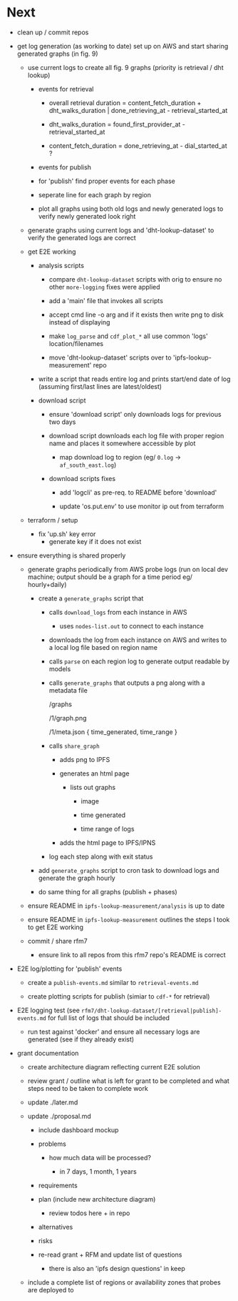 # Next

* clean up / commit repos

* get log generation (as working to date) set up on AWS and start sharing generated graphs (in fig. 9)

  * use current logs to create all fig. 9 graphs (priority is retrieval / dht lookup)

    * events for retrieval

      * overall retrieval duration = content_fetch_duration + dht_walks_duration | done_retrieving_at - retrieval_started_at

      * dht_walks_duration = found_first_provider_at - retrieval_started_at

      * content_fetch_duration = done_retrieving_at - dial_started_at ?

    * events for publish

    * for 'publish' find proper events for each phase

    * seperate line for each graph by region

    * plot all graphs using both old logs and newly generated logs to verify newly generated look right

  * generate graphs using current logs and 'dht-lookup-dataset' to verify the generated logs are correct

  * get E2E working

    * analysis scripts

      * compare `dht-lookup-dataset` scripts with orig to ensure no other `more-logging` fixes were applied

      * add a 'main' file that invokes all scripts

      * accept cmd line -o arg and if it exists then write png to disk instead of displaying

      * make `log_parse` and `cdf_plot_*` all use common 'logs' location/filenames

      * move 'dht-lookup-dataset' scripts over to 'ipfs-lookup-measurement' repo

    * write a script that reads entire log and prints start/end date of log (assuming first/last lines are latest/oldest)

    * download script

      * ensure 'download script' only downloads logs for previous two days

      * download script downloads each log file with proper region name and places it somewhere accessible by plot
        * map download log to region (eg/ `0.log` -> `af_south_east.log`)

      * download scripts fixes

        * add 'logcli' as pre-req. to README before 'download'

        * update 'os.put.env' to use monitor ip out from terraform

  * terraform / setup
    * fix 'up.sh' key error
      * generate key if it does not exist

* ensure everything is shared properly

  * generate graphs periodically from AWS probe logs (run on local dev machine; output should be a graph for a time period eg/ hourly+daily)

    * create a `generate_graphs` script that

      * calls `download_logs` from each instance in AWS

        * uses `nodes-list.out` to connect to each instance

      * downloads the log from each instance on AWS and writes to a local log file based on region name

      * calls `parse` on each region log to generate output readable by models

      * calls `generate_graphs` that outputs a png along with a metadata file

        /graphs

          /1/graph.png

          /1/meta.json { time_generated, time_range }

      * calls `share_graph`

        * adds png to IPFS

        * generates an html page

          * lists out graphs

              * image

              * time generated

              * time range of logs

        * adds the html page to IPFS/IPNS

      * log each step along with exit status

    * add `generate_graphs` script to cron task to download logs and generate the graph hourly

    * do same thing for all graphs (publish + phases)


  * ensure README in `ipfs-lookup-measurement/analysis` is up to date

  * ensure README in `ipfs-lookup-measurement` outlines the steps I took to get E2E working

  * commit / share rfm7

    * ensure link to all repos from this rfm7 repo's README is correct

* E2E log/plotting for 'publish' events

  * create a `publish-events.md` similar to `retrieval-events.md`


  * create plotting scripts for publish (simiar to `cdf-*` for retrieval)


* E2E logging test (see `rfm7/dht-lookup-dataset/[retrieval|publish]-events.md` for full list of logs that should be included

  * run test against 'docker' and ensure all necessary logs are generated (see if they already exist)

* grant documentation

  * create architecture diagram reflecting current E2E solution

  * review grant / outline what is left for grant to be completed and what steps need to be taken to complete work

  * update ./later.md

  * update ./proposal.md

    * include dashboard mockup

    * problems

      * how much data will be processed?

        * in 7 days, 1 month, 1 years

    * requirements

    * plan (include new architecture diagram)

        * review todos here + in repo

    * alternatives

    * risks

    * re-read grant + RFM and update list of questions

      * there is also an 'ipfs design questions' in keep

  * include a complete list of regions or availability zones that probes are deployed to
